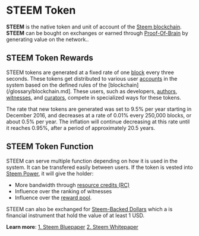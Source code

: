 # STEEM Token

**STEEM** is the native token and unit of account of the [Steem blockchain](/glossary/steem-blockchain.md). **STEEM** can be bought on exchanges or earned through [Proof-Of-Brain](/glossary/proof-of-brain.md) by generating value on the network..  

## STEEM Token Rewards

STEEM tokens are generated at a fixed rate of one [block](/glossary/block.md) every three seconds. These tokens get distributed to various user [accounts](/glossary/account.md) in the system based on the defined rules of the [blockchain](/glossary/blockchain.md]. These users, such as developers, [authors](/glossary/author.md), [witnesses](/glossary/witness.md), and [curators](/glossary/curator.md), compete in specialized ways for these tokens.

The rate that new tokens are generated was set to 9.5% per year starting in December 2016, and decreases at a rate of 0.01% every 250,000 blocks, or about 0.5% per year. The inflation will continue decreasing at this rate until it reaches 0.95%, after a period of approximately 20.5 years.

## STEEM Token Function

STEEM can serve multiple function depending on how it is used in the system. It can be transfered easily between users. If the token is vested into [Steem Power](/glossary/steem-power.md), it will give the holder:

- More bandwidth through [resource credits (RC)](/glossary/resource-credits.md)
- Influence over the ranking of witnesses
- Influence over the [reward pool](/glossary/reward-pool.md).

STEEM can also be exchanged for [Steem-Backed Dollars](/glossary/steem-backed-dollars.md) which  a is financial instrument that hold the value of at least 1 USD. 

**Learn more**:
[1. Steem Bluepaper](https://steem.io/steem-bluepaper.pdf)
[2. Steem Whitepaper](https://steem.io/SteemWhitePaper.pdf)
